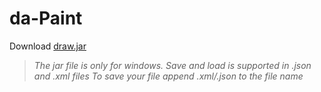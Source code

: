 # da-Paint

Download [draw.jar](https://github.com/ziyadelbanna/da-Paint/blob/master/draw.jar?raw=true)

>_The jar file is only for windows._
>_Save and load is supported in .json and .xml files_
>_To save your file append .xml/.json to the file name_
